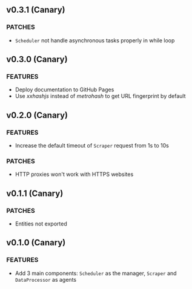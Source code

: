 ## v0.3.1 (Canary)

### PATCHES

- `Scheduler` not handle asynchronous tasks properly in while loop

## v0.3.0 (Canary)

### FEATURES

- Deploy documentation to GitHub Pages
- Use _xxhashjs_ instead of _metrohash_ to get URL fingerprint by default

## v0.2.0 (Canary)

### FEATURES

- Increase the default timeout of `Scraper` request from 1s to 10s

### PATCHES

- HTTP proxies won't work with HTTPS websites

## v0.1.1 (Canary)

### PATCHES

- Entities not exported

## v0.1.0 (Canary)

### FEATURES

- Add 3 main components: `Scheduler` as the manager, `Scraper` and `DataProcessor` as agents
